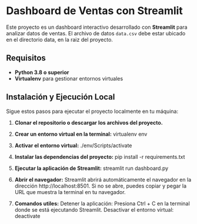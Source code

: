 # Dashboard de Ventas con Streamlit

Este proyecto es un dashboard interactivo desarrollado con **Streamlit** para analizar datos de ventas. El archivo de datos `data.csv` debe estar ubicado en el directorio data, en la raiz del proyecto.

## Requisitos

- **Python 3.8 o superior**
- **Virtualenv** para gestionar entornos virtuales

## Instalación y Ejecución Local

Sigue estos pasos para ejecutar el proyecto localmente en tu máquina:

1. **Clonar el repositorio o descargar los archivos del proyecto.**

2. **Crear un entorno virtual en la terminal:**
   virtualenv env

3. **Activar el entorno virtual:**
    ./env/Scripts/activate

4. **Instalar las dependencias del proyecto:**
    pip install -r requirements.txt

5. **Ejecutar la aplicación de Streamlit:**
    streamlit run dashboard.py

6. **Abrir el navegador:**
    Streamlit abrirá automáticamente el navegador en la dirección http://localhost:8501. Si no se abre, puedes copiar y pegar la URL que muestra la terminal en tu navegador.

7. **Comandos utiles:**
    Detener la aplicación: Presiona Ctrl + C en la terminal donde se está ejecutando Streamlit.
    Desactivar el entorno virtual: deactivate
